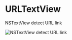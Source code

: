 URLTextView
===========

NSTextView detect URL link

![NSTextView detect URL link](http://lianxu.me/wp-content/uploads/2013/07/urltextview.gif "NSTextView detect URL link")
